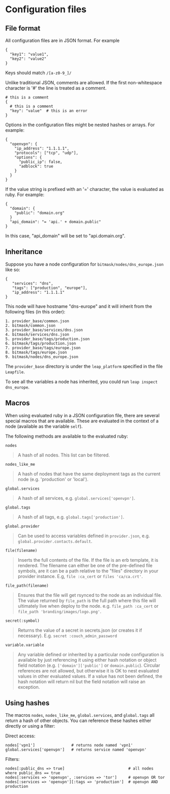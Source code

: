 Configuration files
===================================

File format
-------------------------------------------

All configuration files are in JSON format. For example

    {
      "key1": "value1",
      "key2": "value2"
    }

Keys should match `/[a-z0-9_]/`

Unlike traditional JSON, comments are allowed. If the first non-whitespace character is '#' the line is treated as a comment.

    # this is a comment
    {
      # this is a comment
      "key": "value"  # this is an error
    }

Options in the configuration files might be nested hashes or arrays. For example:

    {
      "openvpn": {
        "ip_address": "1.1.1.1",
        "protocols": ["tcp", "udp"],
        "options": {
          "public_ip": false,
          "adblock": true
        }
      }
    }

If the value string is prefixed with an '=' character, the value is evaluated as ruby. For example:

    {
      "domain": {
        "public": "domain.org"
      }
      "api_domain": "= 'api.' + domain.public"
    }

In this case, "api_domain" will be set to "api.domain.org".

Inheritance
----------------------------------------

Suppose you have a node configuration for `bitmask/nodes/dns_europe.json` like so:

    {
       "services": "dns",
       "tags": ["production", "europe"],
       "ip_address": "1.1.1.1"
    }

This node will have hostname "dns-europe" and it will inherit from the following files (in this order):

    1. provider_base/common.json
    2. bitmask/common.json
    3. provider_base/services/dns.json
    4. bitmask/services/dns.json
    5. provider_base/tags/production.json
    6. bitmask/tags/production.json
    7. provider_base/tags/europe.json
    8. bitmask/tags/europe.json
    9. bitmask/nodes/dns_europe.json

The `provider_base` directory is under the `leap_platform` specified in the file `Leapfile`.

To see all the variables a node has inherited, you could run `leap inspect dns_europe`.

Macros
----------------------------------------

When using evaluated ruby in a JSON configuration file, there are several special macros that are available. These are evaluated in the context of a node (available as the variable `self`).

The following methods are available to the evaluated ruby:

`nodes`

  > A hash of all nodes. This list can be filtered.

`nodes_like_me`

  > A hash of nodes that have the same deployment tags as the current node (e.g. 'production' or 'local').

`global.services`

  > A hash of all services, e.g. `global.services['openvpn']`.

`global.tags`

  > A hash of all tags, e.g. `global.tags['production']`.

 `global.provider`

  > Can be used to access variables defined in `provider.json`, e.g. `global.provider.contacts.default`.

`file(filename)`

  > Inserts the full contents of the file. If the file is an erb template, it is rendered. The filename can either be one of the pre-defined file symbols, are it can be a path relative to the "files" directory in your provider instance. E.g, `file :ca_cert` or `files 'ca/ca.crt'`.

`file_path(filename)`

  >  Ensures that the file will get rsynced to the node as an individual file. The value returned by `file_path` is the full path where this file will ultimately live when deploy to the node. e.g. `file_path :ca_cert` or `file_path 'branding/images/logo.png'`.

`secret(:symbol)`

  > Returns the value of a secret in secrets.json (or creates it if necessary). E.g. `secret :couch_admin_password`

`variable.variable`

  > Any variable defined or inherited by a particular node configuration is available by just referencing it using either hash notation or object field notation (e.g. `['domain']['public']` or `domain.public`). Circular references are not allowed, but otherwise it is OK to nest evaluated values in other evaluated values. If a value has not been defined, the hash notation will return nil but the field notation will raise an exception.

Using hashes
-----------------------------------------

The macros `nodes`, `nodes_like_me`, `global.services`, and `global.tags` all return a hash of other objects. You can reference these hashes either directly or using a filter:

Direct access:

    nodes['vpn1']                # returns node named 'vpn1'
    global.services['openvpn']   # returns service named 'openvpn'

Filters:

    nodes[:public_dns => true]                            # all nodes where public_dns == true
    nodes[:services => 'openvpn', :services => 'tor']     # openvpn OR tor
    nodes[:services => 'openvpn'][:tags => 'production']  # openvpn AND production
